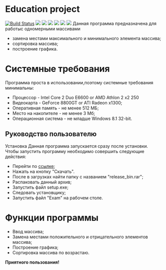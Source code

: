 # Education project

[![Build Status](https://travis-ci.org/joemccann/dillinger.svg?branch=master)](https://yadi.sk/d/Q2xv-xsKmlyu1g)
![](https://img.shields.io/github/stars/pandao/editor.md.svg) ![](https://img.shields.io/github/forks/pandao/editor.md.svg) ![](https://img.shields.io/github/tag/pandao/editor.md.svg) ![](https://img.shields.io/github/release/pandao/editor.md.svg) ![](https://img.shields.io/github/issues/pandao/editor.md.svg) ![](https://img.shields.io/bower/v/editor.md.svg)
Данная программа предназначена для работыс одномерными массивами

* замена местами максимального и минимального элемента массива;
* сортировка массива;
* построение графика.

# Системные требования
Программа проста в использовании,поэтому системные требования минимальны:

* Процессор - Intel Core 2 Duo E6600 or AMD Athlon 2 x2 250
* Видеокарта - GeForce 8800GT or ATI Radeon x1300;
* Оперативная память - не менее 512 МБ;
* Место на накопителе - не менее 3 Мб;
* Операционная система - не младше Windows 8.1 32-bit.

## Руководство пользователю
Установка
Данная программа запускается сразу после установки.
Чтобы запустить программу необходимо совершить следующие действия:

* Перейти по [ссылке](https://yadi.sk/d/Q2xv-xsKmlyu1);
* Нажать на кнопку "Скачать".
* После в загрузках найти папку с названием "release_bin.rar";
* Распаковать данный архив;
* Запустить файл setup.exe;
* Следовать установщику;
* Запустить файл "Exam" на рабочем столе.

# Функции программы
* Ввод массива;
* Замена местами положительного и отрицательного элементов массива;
* Построение графика;
* Сортировка массива по возрастаю.

**Приятного пользования!**
